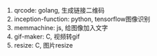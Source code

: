 1. qrcode: golang, 生成链接二维码
2. inception-function: python, tensorflow图像识别
3. memmachine: js, 给图像加入文字
4. gif-maker: C, 视频转gif
5. resize: C, 图片resize